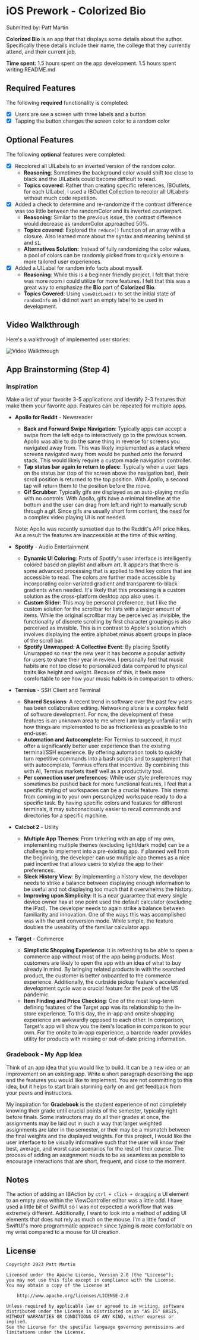 # iOS Prework - **Colorized Bio**

Submitted by: Patt Martin

**Colorized Bio** is an app that that displays some details about the author. Specifically these details include their name, the college that they currently attend, and their current job.

**Time spent**: 1.5 hours spent on the app development. 1.5 hours spent writing README.md

## Required Features

The following **required** functionality is completed:
- [x] Users are see a screen with three labels and a button
- [x] Tapping the button changes the screen color to a random color

## Optional Features

The following **optional** features were completed:
- [x] Recolored all UILabels to an inverted version of the random color.
    - **Reasoning**: Sometimes the background color would shift too close to black and the UILabels could become difficult to read.
    - **Topics covered**: Rather than creating specific references, IBOutlets, for each UILabel, I used a IBOutlet Collection to recolor all UILabels without much code repetition.
- [x] Added a check to determine and re-randomize if the contrast difference was too little between the randomColor and its inverted counterpart.
    - **Reasoning**: Similar to the previous issue, the contrast difference would decrease as randomColor approached 50%.
    - **Topics covered**: Explored the `reduce()` function of an array with a closure. Also learned more about the syntax and meaning behind `$0` and `$1`. 
    - **Alternatives Solution:** Instead of fully randomizing the color values, a pool of colors can be randomly picked from to quickly ensure a more tailored user experiences.
- [x] Added a UILabel for random info facts about myself.
    - **Reasoning**: While this is a beginner friendly project, I felt that there was more room i could utilize for more features. I felt that this was a great way to emphasize the **Bio** part of **Colorized Bio**.
    - **Topics Covered**: Using `viewDidLoad()` to set the initial state of `randomInfo` as I did not want an empty label to be used in development.
 
## Video Walkthrough

Here's a walkthrough of implemented user stories:

<img src='./doc-assets/prework-demo.gif' title='Video Walkthrough' width='' alt='Video Walkthrough' />

## App Brainstorming (Step 4)
### Inspiration
Make a list of your favorite 3-5 applications and identify 2-3 features that make them your favorite app. Features can be repeated for multiple apps.
- **Apollo for Reddit** - Newsreader
    - **Back and Forward Swipe Navigation**: Typically apps can accept a swipe from the left edge to interactively go to the previous screen. Apollo was able to do the same thing in reverse for screens you navigated away from. This was likely implemented as a stack where screens navigated away from would be pushed onto the forward stack. This would likely require a custom made navigation controller.
    - **Tap status bar again to return to place**: Typically when a user taps on the status bar (top of the screen above the navigation bar), their scroll position is returned to the top position. With Apollo, a second tap will return them to the position before the move.
    - **Gif Scrubber**: Typically gifs are displayed as an auto-playing media with no controls. With Apollo, gifs have a minimal timeline at the bottom and the user can drag from left and right to manually scrub through a gif. Since gifs are usually short form content, the need for a complex video playing UI is not needed.

    Note: Apollo was recently sunsetted due to the Reddit's API price hikes. As a result the features are inaccessible at the time of this writing.
- **Spotify** - Audio Entertainment
    - **Dynamic UI Coloring**: Parts of Spotify's user interface is intelligently colored based on playlist and album art. It appears that there is some advanced processing that is applied to find key colors that are accessible to read. The colors are further made accessible by incorporating color-variated gradient and transparent-to-black gradients when needed. It's likely that this processing is a custom solution as the cross-platform desktop app also uses it.
    - **Custom Slider**: This may be personal preference, but I like the custom solution for the scrollbar for lists with a larger amount of items. While the original scrollbar may be perceived as invisible, the functionality of discrete scrolling by first character groupings is also perceived as invisible. This is in contrast to Apple's solution which involves displaying the entire alphabet minus absent groups in place of the scroll bar.
    - **Spotify Unwrapped: A Collective Event**: By placing Spotify Unwrapped so near the new year it has become a popular activity for users to share their year in review. I personally feel that music habits are not too close to personalized data compared to physical traits like height and weight. Because of this, it feels more comfortable to see how your music habits is in comparison to others.
- **Termius** - SSH Client and Terminal
    - **Shared Sessions**: A recent trend in software over the past few years has been collaborative editing. Networking alone is a complex field of software development. For now, the development of these features is an unknown area to me where I am largely unfamiliar with how things are implemented to be as frictionless as possible to the end-user.
    - **Automation and Autocomplete**: For Termius to succeed, it must offer a significantly better user experience than the existing terminal/SSH experience. By offering automation tools to quickly turn repetitive commands into a bash scripts and to supplement that with autocomplete, Termius offers that incentive. By combining this with AI, Termius markets itself well as a productivity tool.
    - **Per connection user preferences**: While user style preferences may sometimes be pushed back for more functional features, I feel that a specific styling of workspaces can be a crucial feature. This stems from coming in to your own personalized workspace ready to do a specific task. By having specific colors and features for different terminals, it may subconsciously easier to recall commands and directories for a specific machine. 
- **Calcbot 2** - Utility
    - **Multiple App Themes**: From tinkering with an app of my own, implementing multiple themes (excluding light/dark mode) can be a challenge to implement into a pre-existing app. If planned well from the beginning, the developer can use multiple app themes as a nice paid incentive that allows users to stylize the app to their preferences.
    - **Sleek History View**: By implementing a history view, the developer needs to strike a balance between displaying enough information to be useful and not displaying too much that it overwhelms the history. 
    - **Improving upon Simplicity**: It is a near guarantee that every single device owner has at one point used the default calculator (excluding the iPad). The developer needs to again strike a balance between familiarity and innovation. One of the ways this was accomplished was with the unit conversion mode. While simple, the feature doubles the useability of the familiar calculator app. 
- **Target** - Commerce
    - **Simplistic Shopping Experience**: It is refreshing to be able to open a commerce app without most of the app being products. Most customers are likely to open the app with an idea of what to buy already in mind. By bringing related products in with the searched product, the customer is better onboarded to the commerce experience. Additionally, the curbside pickup feature's accelerated development cycle was a crucial feature for the peak of the US pandemic.
    - **Item Finding and Price Checking**: One of the most long-term defining features of the Target app was its relationship to the in-store experience. To this day, the in-app and onsite shopping experience are awkwardly opposed to each other. In comparison, Target's app will show you the item's location in comparison to your own. For the onsite to in-app experience, a barcode reader provides utility for products with missing or out-of-date pricing information.

### Gradebook - My App Idea
Think of an app idea that you would like to build. It can be a new idea or an improvement on an existing app. Write a short paragraph describing the app and the features you would like to implement. You are not committing to this idea, but it helps to start brain storming early on and get feedback from your peers and instructors.

My inspiration for **Gradebook** is the student experience of not completely knowing their grade until crucial points of the semester, typically right before finals. Some instructors may do all their grades at once, the assignments may be laid out in such a way that larger weighted assignments are later in the semester, or their may be a mismatch between the final weights and the displayed weights. For this project, I would like the user interface to be visually informative such that the user will know their best, average, and worst case scenarios for the rest of their course. The process of adding an assignment needs to be as seamless as possible to encourage interactions that are short, frequent, and close to the moment. 


## Notes

The action of adding an IBAction by `ctrl + click + dragging` a UI element to an empty area within the ViewController editor was a little odd.
I have used a little bit of SwiftUI so I was not expected a workflow that was extremely different.
Additionally, I want to look into a method of adding UI elements that does not rely as much on the mouse. I'm a little fond of SwiftUI's more programmatic approach since typing is more comfortable on my wrist compared to a mouse for UI creation.

## License

    Copyright 2023 Patt Martin

    Licensed under the Apache License, Version 2.0 (the "License");
    you may not use this file except in compliance with the License.
    You may obtain a copy of the License at

        http://www.apache.org/licenses/LICENSE-2.0

    Unless required by applicable law or agreed to in writing, software
    distributed under the License is distributed on an "AS IS" BASIS,
    WITHOUT WARRANTIES OR CONDITIONS OF ANY KIND, either express or implied.
    See the License for the specific language governing permissions and
    limitations under the License.